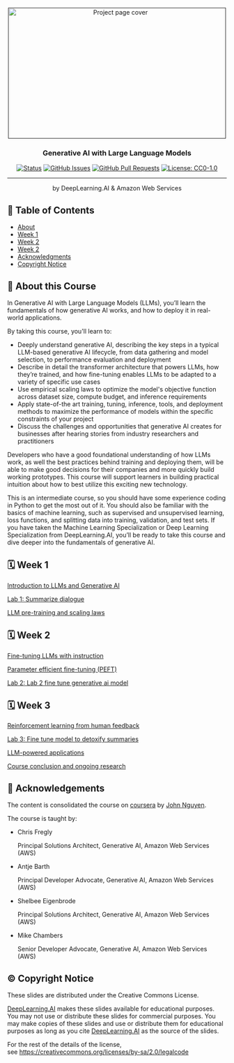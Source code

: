 <p align="center">
  <a href="" rel="noopener">
 <img width=500px height=300px src="https://media.licdn.com/dms/image/D4D12AQGkHY89zhGDZA/article-cover_image-shrink_720_1280/0/1691431976579?e=2147483647&v=beta&t=lgk0jF-6kju4RyG68tF_4cxZklJqF3rtXrbQEcEYX7c" alt="Project page cover"></a>
</p>

<h3 align="center">Generative AI with Large Language Models</h3>

<div align="center">

[![Status](https://img.shields.io/badge/status-active-success.svg)]()
[![GitHub Issues](https://img.shields.io/github/issues/embed-coder/Generative-AI-with-Large-Language-Models?style=plastic)](https://github.com/embed-coder/Generative-AI-with-Large-Language-Models/issues)
[![GitHub Pull Requests](https://img.shields.io/github/issues-pr/embed-coder/Generative-AI-with-Large-Language-Models)](https://github.com/kylelobo/The-Documentation-Compendium/pulls)
[![License: CC0-1.0](https://img.shields.io/badge/License-CC0_1.0-lightgrey.svg)](http://creativecommons.org/publicdomain/zero/1.0/)

</div>

---

<p align="center"> by DeepLearning.AI & Amazon Web Services
    <br> 
</p>

## 📝 Table of Contents

- [About](#about)
- [Week 1](#week_1)
- [Week 2](#week_2)
- [Week 2](#week_2)
- [Acknowledgments](#acknowledgement)
- [Copyright Notice](#copyright)

## 🧐 About this Course <a name = "about"></a>

In Generative AI with Large Language Models (LLMs), you’ll learn the fundamentals of how generative AI works, and how to deploy it in real-world applications.

By taking this course, you'll learn to:
- Deeply understand generative AI, describing the key steps in a typical LLM-based generative AI lifecycle, from data gathering and model selection, to performance evaluation and deployment
- Describe in detail the transformer architecture that powers LLMs, how they’re trained, and how fine-tuning enables LLMs to be adapted to a variety of specific use cases
- Use empirical scaling laws to optimize the model's objective function across dataset size, compute budget, and inference requirements
- Apply state-of-the art training, tuning, inference, tools, and deployment methods to maximize the performance of models within the specific constraints of your project 
- Discuss the challenges and opportunities that generative AI creates for businesses after hearing stories from industry researchers and practitioners

Developers who have a good foundational understanding of how LLMs work, as well the best practices behind training and deploying them, will be able to make good decisions for their companies and more quickly build working prototypes. This course will support learners in building practical intuition about how to best utilize this exciting new technology.

This is an intermediate course, so you should have some experience coding in Python to get the most out of it. You should also be familiar with the basics of machine learning, such as supervised and unsupervised learning, loss functions, and splitting data into training, validation, and test sets. If you have taken the Machine Learning Specialization or Deep Learning Specialization from DeepLearning.AI, you’ll be ready to take this course and dive deeper into the fundamentals of generative AI.

## 🗓️ Week 1 <a name = "week_1"></a>

[Introduction to LLMs and Generative AI](https://github.com/embed-coder/Generative-AI-with-Large-Language-Models/blob/main/week-1/01-Introduction%20to%20LLMs%20and%20Generative%20AI.pdf)

[Lab 1: Summarize dialogue](https://github.com/embed-coder/Generative-AI-with-Large-Language-Models/blob/main/week-1/02-Lab_1_summarize_dialogue.ipynb)

[LLM pre-training and scaling laws](https://github.com/embed-coder/Generative-AI-with-Large-Language-Models/blob/main/week-1/03-LLM%20pre-training%20and%20scaling%20laws.pdf)

## 🗓️ Week 2 <a name = "week_2"></a>

[Fine-tuning LLMs with instruction](https://github.com/embed-coder/Generative-AI-with-Large-Language-Models/blob/main/week-2/01-Fine-tuning%20LLMs%20with%20instruction.pdf)

[Parameter efficient fine-tuning (PEFT)](https://github.com/embed-coder/Generative-AI-with-Large-Language-Models/blob/main/week-2/02-Parameter%20efficient%20fine-tuning%20(PEFT).pdf)

[Lab 2: Lab 2 fine tune generative ai model](https://github.com/embed-coder/Generative-AI-with-Large-Language-Models/blob/main/week-2/03-Lab_2_fine_tune_generative_ai_model.ipynb)


## 🗓️ Week 3 <a name = "week_3"></a>

[Reinforcement learning from human feedback](https://github.com/embed-coder/Generative-AI-with-Large-Language-Models/blob/main/week-3/01-Reinforcement%20learning%20from%20human%20feedback.pdf)

[Lab 3: Fine tune model to detoxify summaries](https://github.com/embed-coder/Generative-AI-with-Large-Language-Models/blob/main/week-3/02-Lab_3_fine_tune_model_to_detoxify_summaries.ipynb)

[LLM-powered applications](https://github.com/embed-coder/Generative-AI-with-Large-Language-Models/blob/main/week-3/03-LLM-powered%20applications.pdf)

[Course conclusion and ongoing research](https://github.com/embed-coder/Generative-AI-with-Large-Language-Models/blob/main/week-3/04-Course%20conclusion%20and%20ongoing%20research.pdf)

## 🎉 Acknowledgements <a name = "acknowledgement"></a>

The content is consolidated the course on [coursera](https://www.coursera.org/learn/generative-ai-with-llms/) by [John Nguyen](https://github.com/embed-coder).

The course is taught by:
- Chris Fregly

  Principal Solutions Architect, Generative AI, Amazon Web Services (AWS)

- Antje Barth

  Principal Developer Advocate, Generative AI, Amazon Web Services (AWS)

- Shelbee Eigenbrode

  Principal Solutions Architect, Generative AI, Amazon Web Services (AWS)

- Mike Chambers

  Senior Developer Advocate, Generative AI, Amazon Web Services (AWS)

## © Copyright Notice <a name = "copyright"></a>

These slides are distributed under the Creative Commons License.

[DeepLearning.AI](https://www.deeplearning.ai/) makes these slides available for educational purposes. You may not use or distribute these slides for commercial purposes. You may make copies of these slides and use or distribute them for educational purposes as long as you cite [DeepLearning.AI](https://www.deeplearning.ai/) as the source of the slides.

For the rest of the details of the license, see https://creativecommons.org/licenses/by-sa/2.0/legalcode